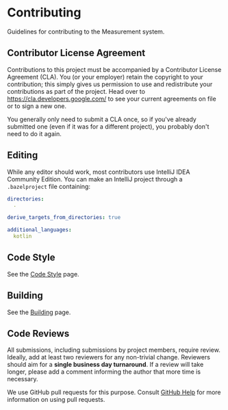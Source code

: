 # Contributing

Guidelines for contributing to the Measurement system.

## Contributor License Agreement

Contributions to this project must be accompanied by a Contributor License
Agreement (CLA). You (or your employer) retain the copyright to your
contribution; this simply gives us permission to use and redistribute your
contributions as part of the project. Head over to
<https://cla.developers.google.com/> to see your current agreements on file or
to sign a new one.

You generally only need to submit a CLA once, so if you've already submitted one
(even if it was for a different project), you probably don't need to do it
again.

## Editing

While any editor should work, most contributors use IntelliJ IDEA Community
Edition. You can make an IntelliJ project through a `.bazelproject` file
containing:

```yaml
directories:
  .

derive_targets_from_directories: true

additional_languages:
  kotlin
```

## Code Style

See the [Code Style](docs/code-style.md) page.

## Building

See the [Building](docs/building.md) page.

## Code Reviews

All submissions, including submissions by project members, require review.
Ideally, add at least two reviewers for any non-trivial change. Reviewers should
aim for a **single business day turnaround**. If a review will take longer,
please add a comment informing the author that more time is necessary.

We use GitHub pull requests for this purpose. Consult
[GitHub Help](https://help.github.com/articles/about-pull-requests/) for more
information on using pull requests.
